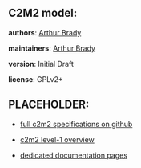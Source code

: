 ## C2M2 model:


**authors**: [Arthur Brady]()

**maintainers**: [Arthur Brady]()

**version**: Initial Draft

**license**: GPLv2+

## PLACEHOLDER:


* [full c2m2 specifications on github](https://github.com/nih-cfde/specifications-and-documentation)

* [c2m2 level-1 overview](https://github.com/nih-cfde/specifications-and-documentation/blob/master/draft-C2M2_ER_diagrams/Level-1-C2M2-model.png)

* [dedicated documentation pages](https://github.com/nih-cfde/specifications-and-documentation/tree/master/draft-C2M2_specification_with_Levels)

